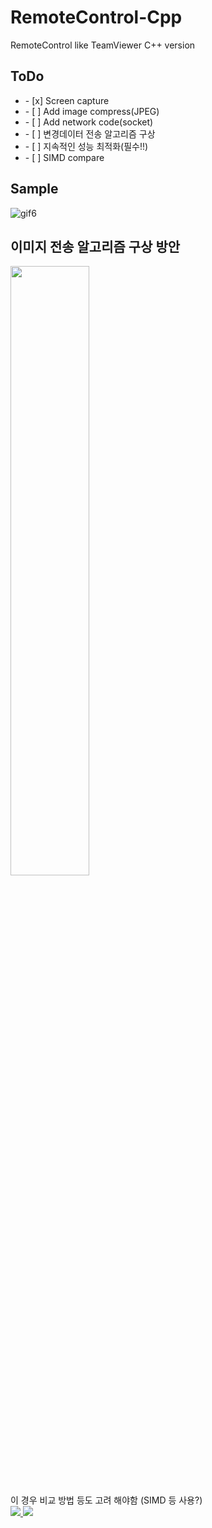 # RemoteControl-Cpp
RemoteControl like TeamViewer C++ version


## ToDo

<p>
  <ul> 
    <li>- [x] Screen capture</li>    
    <li>- [ ] Add image compress(JPEG)</li>    
    <li>- [ ] Add network code(socket)</li>
    <li>- [ ] 변경데이터 전송 알고리즘 구상</li>
    <li>- [ ] 지속적인 성능 최적화(필수!!)</li>
    <li>- [ ] SIMD compare </li>
  </ul>
</p>

## Sample
![gif6](https://user-images.githubusercontent.com/19161231/50547144-9a3f6c00-0c77-11e9-90c4-f5cca7644c9b.gif)


## 이미지 전송 알고리즘 구상 방안

<p>
  <img src="https://user-images.githubusercontent.com/19161231/48710631-5440c280-ec4c-11e8-9808-39203fa8d10b.png" width="50%">
</p>
이 경우 비교 방법 등도 고려 해야함 (SIMD 등 사용?)


</br> 
<a href="mailto:dydtjr1994@gmail.com" target="_blank">
  <img src="https://img.shields.io/badge/E--mail-Yongseok%20choi-yellow.svg">
</a>
<a href="https://blog.naver.com/cys_star" target="_blank">
  <img src="https://img.shields.io/badge/Blog-cys__star%27s%20Blog-blue.svg">
</a>

